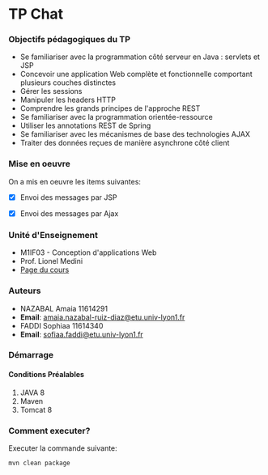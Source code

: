 # TP Chat

### Objectifs pédagogiques du TP

- Se familiariser avec la programmation côté serveur en Java : servlets et JSP
- Concevoir une application Web complète et fonctionnelle comportant plusieurs couches distinctes
- Gérer les sessions
- Manipuler les headers HTTP
- Comprendre les grands principes de l'approche REST
- Se familiariser avec la programmation orientée-ressource
- Utiliser les annotations REST de Spring
- Se familiariser avec les mécanismes de base des technologies AJAX
- Traiter des données reçues de manière asynchrone côté client


### Mise en oeuvre

On a mis en oeuvre les items suivantes:

- [x] Envoi des messages par JSP
- [x] Envoi des messages par Ajax



### Unité d'Enseignement

- M1IF03 - Conception d'applications Web
- Prof. Lionel Medini
- [Page du cours](http://liris.cnrs.fr/lionel.medini/enseignement/M1IF03/)

### Auteurs

- NAZABAL Amaia 11614291
- **Email**: amaia.nazabal-ruiz-diaz@etu.univ-lyon1.fr
- FADDI Sophiaa  11614340
- **Email**: sofiaa.faddi@etu.univ-lyon1.fr

### Démarrage

#### Conditions Préalables

1. JAVA 8
2. Maven
3. Tomcat 8

### Comment executer?

Executer la commande suivante:

```
mvn clean package
```